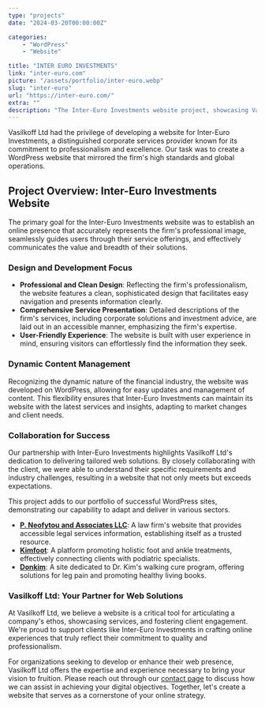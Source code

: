 ```yaml
---
type: "projects"
date: "2024-03-20T00:00:00Z"

categories: 
    - "WordPress"
    - "Website"

title: "INTER EURO INVESTMENTS"
link: "inter-euro.com"
picture: "/assets/portfolio/inter-euro.webp"
slug: "inter-euro"
url: "https://inter-euro.com/"
extra: ""
description: "The Inter-Euro Investments website project, showcasing Vasilkoff's proficiency in crafting professional WordPress interfaces."
---
```

Vasilkoff Ltd had the privilege of developing a website for Inter-Euro Investments, a distinguished corporate services provider known for its commitment to professionalism and excellence. Our task was to create a WordPress website that mirrored the firm's high standards and global operations.

## Project Overview: Inter-Euro Investments Website
The primary goal for the Inter-Euro Investments website was to establish an online presence that accurately represents the firm's professional image, seamlessly guides users through their service offerings, and effectively communicates the value and breadth of their solutions.

### Design and Development Focus
- **Professional and Clean Design**: Reflecting the firm's professionalism, the website features a clean, sophisticated design that facilitates easy navigation and presents information clearly.
- **Comprehensive Service Presentation**: Detailed descriptions of the firm's services, including corporate solutions and investment advice, are laid out in an accessible manner, emphasizing the firm's expertise.
- **User-Friendly Experience**: The website is built with user experience in mind, ensuring visitors can effortlessly find the information they seek.

### Dynamic Content Management
Recognizing the dynamic nature of the financial industry, the website was developed on WordPress, allowing for easy updates and management of content. This flexibility ensures that Inter-Euro Investments can maintain its website with the latest services and insights, adapting to market changes and client needs.

### Collaboration for Success
Our partnership with Inter-Euro Investments highlights Vasilkoff Ltd's dedication to delivering tailored web solutions. By closely collaborating with the client, we were able to understand their specific requirements and industry challenges, resulting in a website that not only meets but exceeds expectations.

This project adds to our portfolio of successful WordPress sites, demonstrating our capability to adapt and deliver in various sectors.

- [**P. Neofytou and Associates LLC**](/portfolio/p-neofytou): A law firm's website that provides accessible legal services information, establishing itself as a trusted resource.
- [**Kimfoot**](/portfolio/kimfoot ): A platform promoting holistic foot and ankle treatments, effectively connecting clients with podiatric specialists.
- [**Donkim**](/portfolio/donkim): A site dedicated to Dr. Kim's walking cure program, offering solutions for leg pain and promoting healthy living books.

### Vasilkoff Ltd: Your Partner for Web Solutions
At Vasilkoff Ltd, we believe a website is a critical tool for articulating a company's ethos, showcasing services, and fostering client engagement. We're proud to support clients like Inter-Euro Investments in crafting online experiences that truly reflect their commitment to quality and professionalism.

For organizations seeking to develop or enhance their web presence, Vasilkoff Ltd offers the expertise and experience necessary to bring your vision to fruition. Please reach out through our [contact page](/contact-us) to discuss how we can assist in achieving your digital objectives. Together, let's create a website that serves as a cornerstone of your online strategy.
